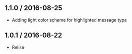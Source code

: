 















1.1.0 / 2016-08-25 
------------------
* Adding light color scheme for highlighted message type

1.0.1 / 2016-08-22 
------------------
* Relise